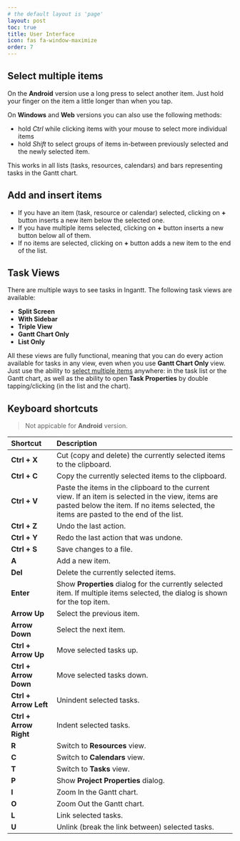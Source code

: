 ```yaml
---
# the default layout is 'page'
layout: post
toc: true
title: User Interface
icon: fas fa-window-maximize
order: 7
---
```


## Select multiple items

On the **Android** version use a long press to select another item. Just hold your finger on the item a little longer than when you tap.

On **Windows** and **Web** versions you can also use the following methods:

- hold *Ctrl* while clicking items with your mouse to select more individual items
- hold *Shift* to select groups of items in-between previously selected and the newly selected item.

This works in all lists (tasks, resources, calendars) and bars representing tasks in the Gantt chart.

## Add and insert items

- If you have an item (task, resource or calendar) selected, clicking on **+** button inserts a new item below the selected one.
- If you have multiple items selected, clicking on **+** button inserts a new button below all of them.
- If no items are selected, clicking on **+** button adds a new item to the end of the list.

## Task Views

There are multiple ways to see tasks in Ingantt. The following task views are available:

- **Split Screen**
- **With Sidebar**
- **Triple View**
- **Gantt Chart Only**
- **List Only**

All these views are fully functional, meaning that you can do every action available for tasks in any view, even when you use **Gantt Chart Only** view. Just use the ability to [select multiple items](#selectUI) anywhere: in the task list or the Gantt chart, as well as the ability to open **Task Properties** by double tapping/clicking (in the list and the chart).

## Keyboard shortcuts

> Not appicable for **Android** version.

| Shortcut | Description                                                                                             |
|:-----------------------|:--------------------------------------------------------------------------------------------------------|
| **Ctrl + X**           | Cut (copy and delete) the currently selected items to the clipboard. |
| **Ctrl + C**           | Copy the currently selected items to the clipboard. |
| **Ctrl + V**           | Paste the items in the clipboard to the current view. If an item is selected in the view, items are pasted below the item. If no items selected, the items are pasted to the end of the list. |
| **Ctrl + Z**           | Undo the last action. |
| **Ctrl + Y**           | Redo the last action that was undone. |
| **Ctrl + S**           | Save changes to a file. |
| **A**                  | Add a new item. |
| **Del**                | Delete the currently selected items. |
| **Enter**              | Show **Properties** dialog for the currently selected item. If multiple items selected, the dialog is shown for the top item.  |
| **Arrow Up**           | Select the previous item. |
| **Arrow Down**         | Select the next item. |
| **Ctrl + Arrow Up**    | Move selected tasks up. |
| **Ctrl + Arrow Down**  | Move selected tasks down. |
| **Ctrl + Arrow Left**  | Unindent selected tasks. |
| **Ctrl + Arrow Right** | Indent selected tasks. |
| **R**                  | Switch to **Resources** view. |
| **C**                  | Switch to **Calendars** view. |
| **T**                  | Switch to **Tasks** view. |
| **P**                  | Show **Project Properties** dialog. |
| **I**                  | Zoom In the Gantt chart. |
| **O**                  | Zoom Out the Gantt chart. |
| **L**                  | Link selected tasks. |
| **U**                  | Unlink (break the link between) selected tasks. |


